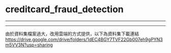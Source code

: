 # creditcard_fraud_detection
--------------------------------------------------------------------------------------

--------------------------------------------------------------------------------------
由於資料集檔案過大，改用雲端的方式提供，以下為資料集下載連結
https://drive.google.com/drive/folders/1dEC4BGY7TVF22Gb007eh9gPYN3m5VV3N?usp=sharing
